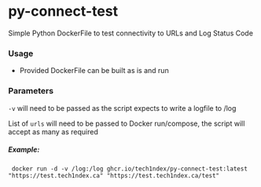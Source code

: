 # py-connect-test
Simple Python DockerFile to test connectivity to URLs and Log Status Code

### Usage

- Provided DockerFile can be built as is and run

### Parameters

`-v` will need to be passed as the script expects to write a logfile to /log

 List of `urls` will need to be passed to Docker run/compose, the script will accept as many as required

 ##### Example:

```
 docker run -d -v /log:/log ghcr.io/tech1ndex/py-connect-test:latest "https://test.tech1ndex.ca" "https://test.tech1ndex.ca/test"
 ```
